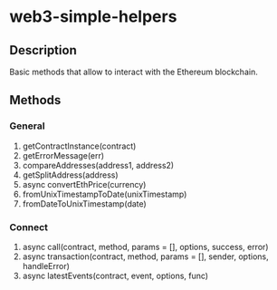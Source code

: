 # web3-simple-helpers
## Description
Basic methods that allow to interact with the Ethereum blockchain.
## Methods
### General
1. getContractInstance(contract)
2. getErrorMessage(err)
3. compareAddresses(address1, address2)
4. getSplitAddress(address)
5. async convertEthPrice(currency)
6. fromUnixTimestampToDate(unixTimestamp)
7. fromDateToUnixTimestamp(date)
### Connect
1. async call(contract, method, params = [], options, success, error)
2. async transaction(contract, method, params = [], sender, options, handleError)
3. async latestEvents(contract, event, options, func)